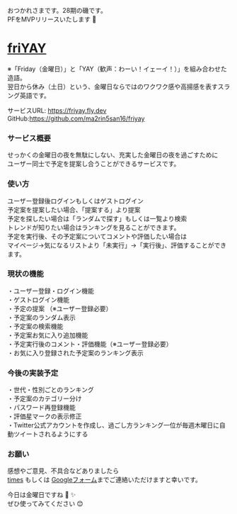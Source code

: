 おつかれさまです。28期の磯です。  
PFをMVPリリースいたします :raised_hands:  
# **[friYAY](https://friyay.fly.dev/)**
※「Friday（金曜日）」と「YAY（歓声：わーい！イェーイ！）」を組み合わせた造語。  
翌日から休み（土日）という、金曜日ならではのワクワク感や高揚感を表すスラング英語です。

サービスURL: https://friyay.fly.dev  
GitHub:https://github.com/ma2rin5san16/friyay

### **サービス概要**
せっかくの金曜日の夜を無駄にしない、充実した金曜日の夜を過ごすために  
ユーザー同士で予定を提案し合うことができるサービスです。

### **使い方**
ユーザー登録後ログインもしくはゲストログイン  
予定案を提案したい場合、「提案する」より提案  
予定を探したい場合は「ランダムで探す」もしくは一覧より検索  
トレンドが知りたい場合はランキングを見ることができます。  
予定を実行後、その予定案についてコメントや評価したい場合は  
マイページ→気になるリストより「未実行」→「実行後」、評価することができます。

### **現状の機能**
・ユーザー登録・ログイン機能  
・ゲストログイン機能  
・予定の提案 （※ユーザー登録必要）  
・予定案のランダム表示   
・予定案の検索機能  
・予定案お気に入り追加機能  
・予定実行後のコメント・評価機能（※ユーザー登録必要）  
・お気に入り登録された予定案のランキング表示

### **今後の実装予定**
・世代・性別ごとのランキング  
・予定案のカテゴリー分け  
・パスワード再登録機能  
・評価星マークの表示修正  
・Twitter公式アカウントを作成し、過ごし方ランキング一位が毎週木曜日に自動ツイートされるようにする 

### **お願い**
感想やご意見、不具合などありましたら  
[times](https://chat.runteq.jp/runteq/channels/times_28_iso_matsuri) もしくは  [Googleフォーム](https://docs.google.com/forms/d/e/1FAIpQLSfngOjZi8SVp64bZEQzo5HiIxU4zVYXxapEe9dqADCDG0T4Yg/viewform?usp=sf_link)までご連絡いただけますと幸いです。  

今日は金曜日ですね :man_dancing:  :sparkles:  
ぜひ使ってみてください :blush: 